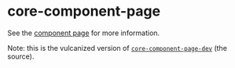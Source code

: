 core-component-page
===================

See the [component page](http://polymer-project.org/docs/elements/core-elements.html#core-component-page) for more information.

Note: this is the vulcanized version of [`core-component-page-dev`](http://github.com/Polymer/core-component-page-dev) (the source).
